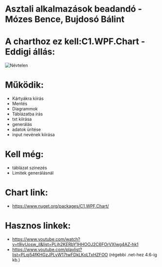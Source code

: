 # Asztali alkalmazások beadandó - Mózes Bence, Bujdosó Bálint
# A charthoz ez kell:C1.WPF.Chart - Eddigi állás:
![Névtelen](https://github.com/bujdosobalintlaszlo/Asztali_c-_wpf_dhondt/assets/118969351/077971d3-9a24-4562-b7db-1d719617365a)

# Működik:
- Kártyákra kiírás
- Mentés
- Diagrammok
- Táblázatba írás
- txt kiírása
- generálás
- adatok ürítése
- input nevének kiírása
# Kell még:
- táblázat szinezés
- Limitek generálásnál
# Chart link: 
- https://www.nuget.org/packages/C1.WPF.Chart/
# Hasznos linkek:
- https://www.youtube.com/watch?v=t9ivUosw_iI&list=PLih2KERbY1HHOOJ2C6FOrVXIwg4AZ-hk1
- https://www.youtube.com/playlist?list=PLqj54fKHGzJPLyW17twFDkLKoLTxHZFOO (régebbi .net-hez 4.6-ig kb.)
